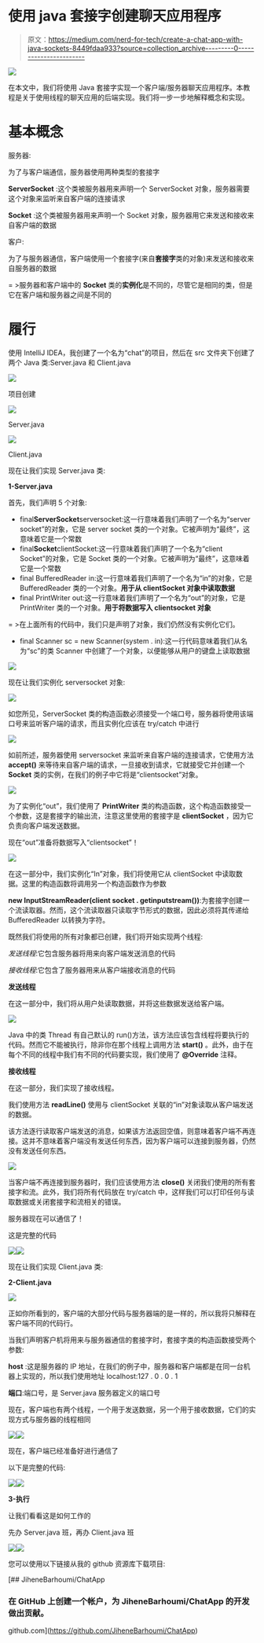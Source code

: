 # 使用 java 套接字创建聊天应用程序

> 原文：<https://medium.com/nerd-for-tech/create-a-chat-app-with-java-sockets-8449fdaa933?source=collection_archive---------0----------------------->

![](img/c49962c5bbb068d089015485b6f5fadc.png)

在本文中，我们将使用 Java 套接字实现一个客户端/服务器聊天应用程序。本教程是关于使用线程的聊天应用的后端实现。我们将一步一步地解释概念和实现。

# 基本概念

服务器:

为了与客户端通信，服务器使用两种类型的套接字

**ServerSocket** :这个类被服务器用来声明一个 ServerSocket 对象，服务器需要这个对象来监听来自客户端的连接请求

**Socket** :这个类被服务器用来声明一个 Socket 对象，服务器用它来发送和接收来自客户端的数据

客户:

为了与服务器通信，客户端使用一个套接字(来自**套接字**类的对象)来发送和接收来自服务器的数据

= >服务器和客户端中的 **Socket** 类的**实例化**是不同的，尽管它是相同的类，但是它在客户端和服务器之间是不同的

# 履行

使用 IntelliJ IDEA，我创建了一个名为“chat”的项目，然后在 src 文件夹下创建了两个 Java 类:Server.java 和 Client.java

![](img/6e7230c54ed552e3c8a5b3a303b23b67.png)

项目创建

![](img/205ba8f7e61e4f95f628b7e70a6c8dff.png)

Server.java

![](img/135e6ffb37547fb02982062dcb178eae.png)

Client.java

现在让我们实现 Server.java 类:

**1-Server.java**

首先，我们声明 5 个对象:

*   final**ServerSocket**serversocket:这一行意味着我们声明了一个名为“server socket”的对象，它是 server socket 类的一个对象。它被声明为“最终”，这意味着它是一个常数
*   final**Socket**clientSocket:这一行意味着我们声明了一个名为“client Socket”的对象，它是 Socket 类的一个对象。它被声明为“最终”，这意味着它是一个常数
*   final BufferedReader in:这一行意味着我们声明了一个名为“in”的对象，它是 BufferedReader 类的一个对象。**用于从 clientSocket 对象中读取数据**
*   final PrintWriter out:这一行意味着我们声明了一个名为“out”的对象，它是 PrintWriter 类的一个对象。**用于将数据写入 clientsocket 对象**

= >在上面所有的代码中，我们只是声明了对象，我们仍然没有实例化它们。

*   final Scanner sc = new Scanner(system . in):这一行代码意味着我们从名为“sc”的类 Scanner 中创建了一个对象，以便能够从用户的键盘上读取数据

![](img/81fd6371732f51d1eaf11d63cd56d928.png)

现在让我们实例化 serversocket 对象:

![](img/70fb69a4bd677e9654dfdf704f14d754.png)

如您所见，ServerSocket 类的构造函数必须接受一个端口号，服务器将使用该端口号来监听客户端的请求，而且实例化应该在 try/catch 中进行

![](img/95d01002958f4304aa25c429b090db6b.png)

如前所述，服务器使用 serversocket 来监听来自客户端的连接请求，它使用方法 **accept()** 来等待来自客户端的请求，一旦接收到请求，它就接受它并创建一个 **Socket** 类的实例，在我们的例子中它将是“clientsocket”对象。

![](img/c1cbbdfd62d949952b9eec43df8eed44.png)

为了实例化“out”，我们使用了 **PrintWriter** 类的构造函数，这个构造函数接受一个参数，这是套接字的输出流，注意这里使用的套接字是 **clientSocket** ，因为它负责向客户端发送数据。

现在“out”准备将数据写入“clientsocket”！

![](img/fb0a6c58206efd9df1f78a67ad729f95.png)

在这一部分中，我们实例化“In”对象，我们将使用它从 clientSocket 中读取数据。这里的构造函数将调用另一个构造函数作为参数

**new InputStreamReader(client socket . getinputstream())**:为套接字创建一个流读取器。然而，这个流读取器只读取字节形式的数据，因此必须将其传递给 BufferedReader 以转换为字符。

既然我们将使用的所有对象都已创建，我们将开始实现两个线程:

*发送线程*:它包含服务器将用来向客户端发送消息的代码

*接收线程*:它包含了服务器用来从客户端接收消息的代码

**发送线程**

在这一部分中，我们将从用户处读取数据，并将这些数据发送给客户端。

![](img/7f992070c56b44792ee76d91686e7ef0.png)

Java 中的类 Thread 有自己默认的 run()方法，该方法应该包含线程将要执行的代码。然而它不能被执行，除非你在那个线程上调用方法 **start()** 。此外，由于在每个不同的线程中我们有不同的代码要实现，我们使用了 **@Override** 注释。

**接收线程**

在这一部分，我们实现了接收线程。

我们使用方法 **readLine()** 使用与 clientSocket 关联的“in”对象读取从客户端发送的数据。

该方法逐行读取客户端发送的消息，如果该方法返回空值，则意味着客户端不再连接。这并不意味着客户端没有发送任何东西，因为客户端可以连接到服务器，仍然没有发送任何东西。

![](img/0f94ca80afdbcb9084bf24be0b67c4b8.png)

当客户端不再连接到服务器时，我们应该使用方法 **close()** 关闭我们使用的所有套接字和流。此外，我们将所有代码放在 try/catch 中，这样我们可以打印任何与读取数据或关闭套接字和流相关的错误。

服务器现在可以通信了！

这是完整的代码

![](img/e40f40a1e7ffa160cf5e96a98e0733cb.png)![](img/f44bcd73ebca6a7959a81586da39221a.png)

现在让我们实现 Client.java 类:

**2-Client.java**

![](img/833e353e364ff0adfb8cd7ac9041d9c3.png)

正如你所看到的，客户端的大部分代码与服务器端的是一样的，所以我将只解释在客户端不同的代码行。

当我们声明客户机将用来与服务器通信的套接字时，套接字类的构造函数接受两个参数:

**host** :这是服务器的 IP 地址，在我们的例子中，服务器和客户端都是在同一台机器上实现的，所以我们使用地址 localhost:127 . 0 . 0 . 1

**端口**:端口号，是 Server.java 服务器定义的端口号

现在，客户端也有两个线程，一个用于发送数据，另一个用于接收数据，它们的实现方式与服务器的线程相同

![](img/27b2b786d7cda8b87143d26242093f13.png)![](img/de892884bad21003bc3f722f33c3cbd8.png)

现在，客户端已经准备好进行通信了

以下是完整的代码:

![](img/7e5380d3d954e1dc486d78180882a143.png)![](img/b1747b79cffef3d2eebd49d7b5ef5e44.png)

**3-执行**

让我们看看这是如何工作的

先办 Server.java 班，再办 Client.java 班

![](img/d896d6c60489943a538f61c1c81330ad.png)![](img/1151ed38330ccb72409cb0287980474c.png)

您可以使用以下链接从我的 github 资源库下载项目:

[](https://github.com/JiheneBarhoumi/ChatApp) [## JiheneBarhoumi/ChatApp

### 在 GitHub 上创建一个帐户，为 JiheneBarhoumi/ChatApp 的开发做出贡献。

github.com](https://github.com/JiheneBarhoumi/ChatApp)